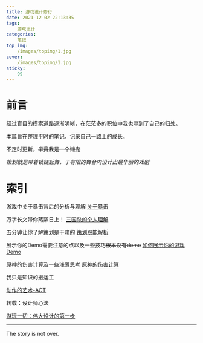 ```yaml
---
title: 游戏设计修行
date: 2021-12-02 22:13:35
tags:
    游戏设计
categories:
    笔记
top_img:
    /images/topimg/1.jpg
cover:
    /images/topimg/1.jpg
sticky:
    99
---
```


# 前言

经过盲目的摸索道路逐渐明晰，在茫茫多的职位中我也寻到了自己的归处。

本篇旨在整理平时的笔记，记录自己一路上的成长。

不定时更新，~~毕竟我是一个懒鬼~~ 



*策划就是带着锁链起舞，于有限的舞台内设计出最华丽的戏剧*


# 索引

游戏中关于暴击背后的分析与理解
[关于暴击](https://blockedbyrain.github.io/2021/12/01/note/about-critical-hit/)

万字长文带你蒸蒸日上！
[三国杀的个人理解](https://blockedbyrain.github.io/2022/01/25/note/about-sanguosha/)

五分钟让你了解策划是干嘛的
[策划职能解析](https://blockedbyrain.github.io/2022/01/30/note/designer-responsibilities/)

展示你的Demo需要注意的点以及一些技巧~~根本没有demo~~
[如何展示你的游戏Demo](https://blockedbyrain.github.io/2021/12/15/note/show-your-game/)

原神的伤害计算及一些浅薄思考
[原神的伤害计算](https://blockedbyrain.github.io/2022/02/11/note/Genshin-damage/)

我只是知识的搬运工

[动作的艺术-ACT](https://blockedbyrain.github.io/2022/02/22/note/about-ACT/)

转载：设计师心法

[游玩一切：伟大设计的第一步](https://blockedbyrain.github.io/2022/02/11/note/first-step-to-great-design/)


---

The story is not over.

